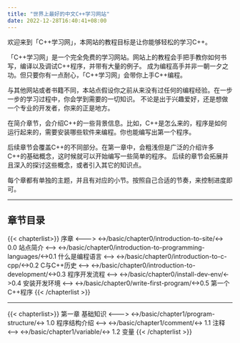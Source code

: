 ```yaml
---
title: "世界上最好的中文C++学习网站"
date: 2022-12-28T16:40:41+08:00
---
```


欢迎来到「C++学习网」，本网站的教程目标是让你能够轻松的学习C++。

「C++学习网」是一个完全免费的学习网站。网站上的教程会手把手教你如何书写，编译以及调试C++程序，并带有大量的例子。
成为编程高手并非一朝一夕之功。但只要你有一点耐心，「C++学习网」会带你上手C++编程。

与其他网站或者书籍不同，本站点假设你之前从来没有过任何的编程经验。在一步一步的学习过程中，你会学到需要的一切知识。
不论是出于兴趣爱好，还是想做一个专业的开发者，你来的正是地方。

在简介章节，会介绍C++的一些背景信息。比如，C++是怎么来的，程序是如何运行起来的，需要安装哪些软件来编程。你也能编写出第一个程序。

后续章节会覆盖C++的不同部分。在第一章中，会粗浅但是广泛的介绍许多C++的基础概念，这时候就可以开始编写一些简单的程序。
后续的章节会拓展并且深入的探讨这些概念，或者引入其它的知识点。

每个章都有单独的主题，并且有对应的小节。按照自己合适的节奏，来控制进度即可。

*** 

## 章节目录

{{< chapterlist>}}
序章
<--->
<->/basic/chapter0/introduction-to-site/<-> 0.0 站点简介
<-->
<->/basic/chapter0/introduction-to-programming-languages/<->0.1 什么是编程语言
<-->
<->/basic/chapter0/introduction-to-c-cpp/<->0.2 C与C++历史
<-->
<->/basic/chapter0/introduction-to-development/<->0.3 程序开发流程
<-->
<->/basic/chapter0/install-dev-env/<->0.4 安装开发环境
<-->
<->/basic/chapter0/write-first-program/<->0.5 第一个C++程序
{{< /chapterlist >}}

***

{{< chapterlist>}}
第一章 基础知识
<--->
<->/basic/chapter1/program-structure/<-> 1.0 程序结构介绍
<-->
<->/basic/chapter1/comment/<-> 1.1 注释
<-->
<->/basic/chapter1/variable/<-> 1.2 变量
{{< /chapterlist >}}


